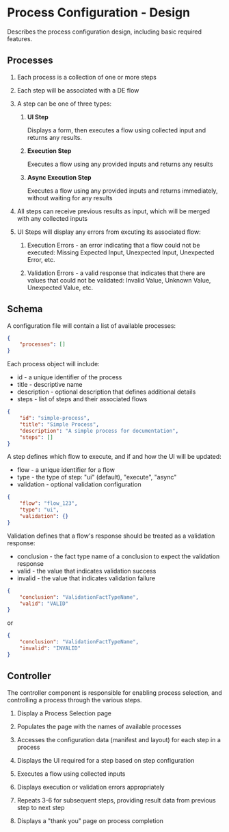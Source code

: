 # Process Configuration - Design

Describes the process configuration design, including basic required features.

## Processes

1. Each process is a collection of one or more steps

1. Each step will be associated with a DE flow

1. A step can be one of three types:

    1. __UI Step__

        Displays a form, then executes a flow using collected input and returns any results.

    1. __Execution Step__

        Executes a flow using any provided inputs and returns any results

    1. __Async Execution Step__

        Executes a flow using any provided inputs and returns immediately, without waiting for any results

1. All steps can receive previous results as input, which will be merged with any collected inputs

1. UI Steps will display any errors from excuting its associated flow:

    1. Execution Errors - an error indicating that a flow could not be executed: Missing Expected Input, Unexpected Input, Unexpected Error, etc.

    1. Validation Errors - a valid response that indicates that there are values that could not be validated: Invalid Value, Unknown Value, Unexpected Value, etc.

## Schema

A configuration file will contain a list of available processes:

```json
{
    "processes": []
}
```

Each process object will include:

- id - a unique identifier of the process
- title - descriptive name
- description - optional description that defines additional details
- steps - list of steps and their associated flows

```json
{
    "id": "simple-process",
    "title": "Simple Process",
    "description": "A simple process for documentation",
    "steps": []
}
```

A step defines which flow to execute, and if and how the UI will be updated:

- flow - a unique identifier for a flow
- type - the type of step: "ui" (default), "execute", "async"
- validation - optional validation configuration

```json
{
    "flow": "flow_123",
    "type": "ui",
    "validation": {}
}
```

Validation defines that a flow's response should be treated as a validation response:

- conclusion - the fact type name of a conclusion to expect the validation response
- valid - the value that indicates validation success
- invalid - the value that indicates validation failure

```json
{
    "conclusion": "ValidationFactTypeName",
    "valid": "VALID"
}
```

or

```json
{
    "conclusion": "ValidationFactTypeName",
    "invalid": "INVALID"
}
```

## Controller

The controller component is responsible for enabling process selection, and controlling a process through the various steps.

1. Display a Process Selection page

2. Populates the page with the names of available processes

3. Accesses the configuration data (manifest and layout) for each step in a process

4. Displays the UI required for a step based on step configuration

5. Executes a flow using collected inputs

6. Displays execution or validation errors appropriately

7. Repeats 3-6 for subsequent steps, providing result data from previous step to next step

8. Displays a "thank you" page on process completion
